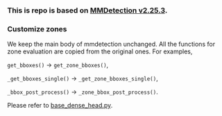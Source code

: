 ### This is repo is based on [MMDetection v2.25.3](https://github.com/open-mmlab/mmdetection/releases/tag/v2.25.3).

### Customize zones

We keep the main body of mmdetection unchanged. All the functions for zone evaluation are copied from the original ones.
For examples, 

`get_bboxes()` $\rightarrow$ `get_zone_bboxes()`, 

`_get_bboxes_single()` $\rightarrow$ `_get_zone_bboxes_single()`,

`_bbox_post_process()` $\rightarrow$ `_zone_bbox_post_process()`.

Please refer to [base_dense_head.py](mmdet/models/dense_heads/base_dense_head.py).
